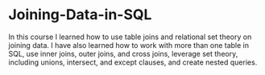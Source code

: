 # Joining-Data-in-SQL
In this course I learned how to use table joins and relational set theory on joining data. I have also learned how to work with more than one table in SQL, use inner joins, outer joins, and cross joins, leverage set theory, including unions, intersect, and except clauses, and create nested queries.

